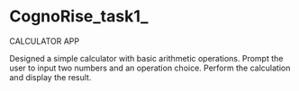 # CognoRise_task1_

CALCULATOR APP

Designed a simple calculator with basic arithmetic operations.
Prompt the user to input two numbers and an operation choice.
Perform the calculation and display the result.
